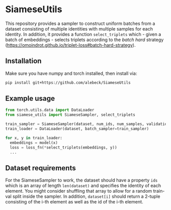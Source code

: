 # SiameseUtils

This repository provides a sampler to construct uniform batches from a dataset consisting of multiple identities with multiple samples for each identity. In addition, it provides a function `select_triplets` which - given a batch of embeddings - selects triplets according to the *batch hard* strategy (https://omoindrot.github.io/triplet-loss#batch-hard-strategy).

## Installation
Make sure you have numpy and torch installed, then install via:

```bash
pip install git+https://github.com/alebeck/SiameseUtils
```

## Example usage
```python
from torch.utils.data import DataLoader
from siamese_utils import SiameseSampler, select_triplets

train_sampler = SiameseSampler(dataset, num_ids, num_samples, validation_size=val_size)
train_loader = DataLoader(dataset, batch_sampler=train_sampler)

for x, y in train_loader:
  embeddings = model(x)
  loss = loss_fn(*select_triplets(embeddings, y))
  ...

```

## Dataset requirements
For the SiameseSampler to work, the dataset should have a property `ids` which is an array of length `len(dataset)` and specifies the identity of each element. You might consider shuffling that array to allow for a random train-val split inside the sampler. In addition, `dataset[i]` should return a 2-tuple consisting of the i-th element as well as the id of the i-th element.
